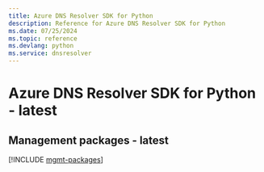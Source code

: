 ```yaml
---
title: Azure DNS Resolver SDK for Python
description: Reference for Azure DNS Resolver SDK for Python
ms.date: 07/25/2024
ms.topic: reference
ms.devlang: python
ms.service: dnsresolver
---
```

# Azure DNS Resolver SDK for Python - latest

## Management packages - latest
[!INCLUDE [mgmt-packages](dns-resolver-mgmt-index.md)]